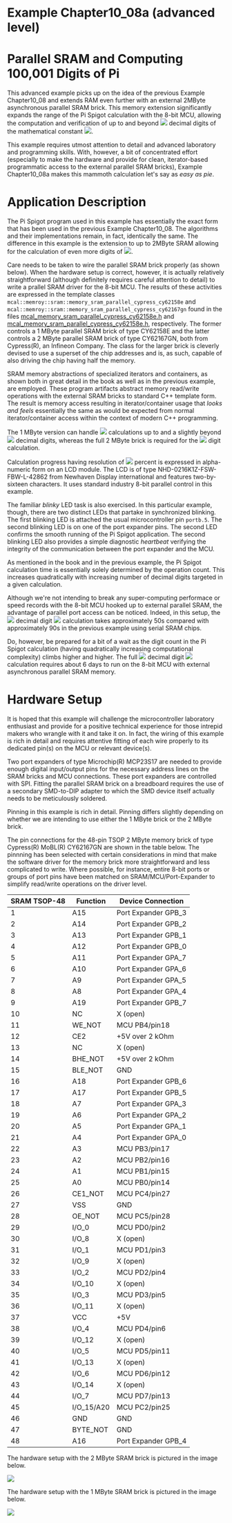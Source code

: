 # Example Chapter10_08a (advanced level)
# Parallel SRAM and Computing 100,001 Digits of Pi

This advanced example picks up on the idea of the previous Example Chapter10_08
and extends RAM even further with an external
2MByte asynchronous parallel SRAM brick.
This memory extension significantly expands the range of the Pi Spigot calculation
with the 8-bit MCU, allowing the computation and verification of up to and beyond
<img src="https://render.githubusercontent.com/render/math?math=100,001">
decimal digits of the mathematical
constant <img src="https://render.githubusercontent.com/render/math?math=\pi">.

This example requires utmost attention to detail and advanced
laboratory and programming skills. With, however, a bit of concentrated
effort (especially to make the hardware and provide for clean,
iterator-based programmatic access to the external parallel SRAM bricks),
Example Chapter10_08a makes this mammoth calculation let's say as
_easy_ _as_ _pie_.

# Application Description

The Pi Spigot program used in this example has essentially
the exact form that has been used in the previous Example Chapter10_08.
The algorithms and their implementations remain,
in fact, identically the same.
The difference in this example is the extension to up to 2MByte
SRAM allowing for the calculation of even more digits of
<img src="https://render.githubusercontent.com/render/math?math=\pi">.

Care needs to be taken to wire the parallel SRAM brick properly
(as shown below). When the hardware setup is correct,
however, it is actually relatively straightforward
(although definitely requires careful attention to detail)
to write a prallel SRAM driver for the 8-bit MCU.
The results of these activities
are expressed in the template classes
`mcal::memroy::sram::memory_sram_parallel_cypress_cy62158e`
and
`mcal::memroy::sram::memory_sram_parallel_cypress_cy62167gn`
found in the files
[mcal_memory_sram_parallel_cypress_cy62158e.h](./src/mcal/avr/mcal_memory_sram_parallel_cypress_cy62158e.h)
and
[mcal_memory_sram_parallel_cypress_cy62158e.h](./src/mcal/avr/mcal_memory_sram_parallel_cypress_cy62167gn.h),
respectively. The former controls a 1 MByte parallel SRAM
brick of type CY62158E
and the latter controls a 2 MByte parallel SRAM
brick of type
CY62167GN, both from Cypress(R), an Infineon Company.
The class for the larger brick is cleverly devised
to use a superset of the chip addresses and is, as such,
capable of also driving the chip having half the memory.

SRAM memory abstractions of specialized iterators and containers,
as shown both in great detail in the book as well as in the previous example,
are employed. These program artifacts abstract memory read/write
operations with the external SRAM bricks to standard C++ template form.
The result is memory access resulting in iterator/container usage
that _looks_ _and_ _feels_ essentially the same as would be expected
from normal iterator/container access within the context of modern C++
programming.

The 1 MByte version can handle
<img src="https://render.githubusercontent.com/render/math?math=\pi">
calculations up to and a slightly beyond
<img src="https://render.githubusercontent.com/render/math?math=50,001">
decimal digits, whereas the full 2 MByte brick is required for the
<img src="https://render.githubusercontent.com/render/math?math=100,001">
digit calculation.

Calculation progress having resolution of
<img src="https://render.githubusercontent.com/render/math?math=[1/10]">
percent
is expressed in alpha-numeric form on an LCD module.
The LCD is of type NHD-0216K1Z-FSW-FBW-L-42862
from Newhaven Display international and features
two-by-sixteen characters. It uses standard
industry 8-bit parallel control in this example.

The familiar _blinky_ LED task is also exercised. In this
particular example, though, there are two distinct LEDs that
partake in synchronized blinking.
The first blinking LED is attached the usual microcontroller pin `portb.5`.
The second blinking LED is on one of the port expander pins.
The second LED confirms the smooth running of the
Pi Spigot application. The second blinking LED also
provides a simple diagnostic _heartbeat_ verifying
the integrity of the communication between
the port expander and the MCU.

As mentioned in the book and in the previous example,
the Pi Spigot calculation time
is essentially solely determined by the operation count.
This increases quadratically with increasing number
of decimal digits targeted in a given calculation.

Although we're not intending to break any super-computing
performace or speed records with the 8-bit MCU hooked up
to external parallel SRAM, the advantage of parallel port access
can be noticed.
Indeed, in this setup, the
<img src="https://render.githubusercontent.com/render/math?math=1,001">
decimal digit
<img src="https://render.githubusercontent.com/render/math?math=\pi">
calculation takes approximately 50s compared with approximately 90s
in the previous example using serial SRAM chips.

Do, however, be prepared for a bit of a wait as
the digit count in the Pi Spigot calculation
(having quadratically increasing computational complexity)
climbs higher and higher.
The full
<img src="https://render.githubusercontent.com/render/math?math=100,001">
decimal digit
<img src="https://render.githubusercontent.com/render/math?math=\pi">
calculation
requires about 6 days to run on the 8-bit MCU with external
asynchronous parallel SRAM memory.

# Hardware Setup

It is hoped that this example will challenge the microcontroller
laboratory enthusiast and provide for a positive technical experience
for those intrepid makers who wrangle with it and take it on.
In fact, the wiring of this example is rich in detail and requires attentive
fitting of each wire properly to its dedicated pin(s) on the MCU
or relevant device(s).

Two port expanders of type
Microchip(R) MCP23S17 are needed to provide enough
digital input/output pins for the necessary
address lines on the SRAM bricks and MCU connections.
These port expanders are controlled with SPI.
Fitting the parallel SRAM brick on a breadboard requires the use
of a secondary SMD-to-DIP adapter to which the SMD device
itself actually needs to be meticulously soldered.

Pinning in this example is rich in detail.
Pinning differs slightly depending on whether
we are intending to use either the 1 MByte brick
or the 2 MByte brick.

The pin connections for the 48-pin TSOP 2 MByte memory brick
of type Cypress(R) MoBL(R) CY62167GN
are shown in the table below. The pinnning has
been selected with certain considerations in mind that
make the software driver for the memory brick
more straightforward and less complicated to write.
Where possible, for instance, entire 8-bit ports or groups
of port pins have been matched on SRAM/MCU/Port-Expander to simplify
read/write operations on the driver level.

| SRAM TSOP-48   | Function   | Device Connection       |
| -------------- | ---------- | ----------------------- |
| 1              | A15        | Port Expander GPB_3     |
| 2              | A14        | Port Expander GPB_2     |
| 3              | A13        | Port Expander GPB_1     |
| 4              | A12        | Port Expander GPB_0     |
| 5              | A11        | Port Expander GPA_7     |
| 6              | A10        | Port Expander GPA_6     |
| 7              | A9         | Port Expander GPA_5     |
| 8              | A8         | Port Expander GPA_4     |
| 9              | A19        | Port Expander GPB_7     |
| 10             | NC         | X (open)                |
| 11             | WE_NOT     | MCU PB4/pin18           |
| 12             | CE2        | +5V over 2 kOhm         |
| 13             | NC         | X (open)                |
| 14             | BHE_NOT    | +5V over 2 kOhm         |
| 15             | BLE_NOT    | GND                     |
| 16             | A18        | Port Expander GPB_6     |
| 17             | A17        | Port Expander GPB_5     |
| 18             | A7         | Port Expander GPA_3     |
| 19             | A6         | Port Expander GPA_2     |
| 20             | A5         | Port Expander GPA_1     |
| 21             | A4         | Port Expander GPA_0     |
| 22             | A3         | MCU PB3/pin17           |
| 23             | A2         | MCU PB2/pin16           |
| 24             | A1         | MCU PB1/pin15           |
| 25             | A0         | MCU PB0/pin14           |
| 26             | CE1_NOT    | MCU PC4/pin27           |
| 27             | VSS        | GND                     |
| 28             | OE_NOT     | MCU PC5/pin28           |
| 29             | I/O_0      | MCU PD0/pin2            |
| 30             | I/O_8      | X (open)                |
| 31             | I/O_1      | MCU PD1/pin3            |
| 32             | I/O_9      | X (open)                |
| 33             | I/O_2      | MCU PD2/pin4            |
| 34             | I/O_10     | X (open)                |
| 35             | I/O_3      | MCU PD3/pin5            |
| 36             | I/O_11     | X (open)                |
| 37             | VCC        | +5V                     |
| 38             | I/O_4      | MCU PD4/pin6            |
| 39             | I/O_12     | X (open)                |
| 40             | I/O_5      | MCU PD5/pin11           |
| 41             | I/O_13     | X (open)                |
| 42             | I/O_6      | MCU PD6/pin12           |
| 43             | I/O_14     | X (open)                |
| 44             | I/O_7      | MCU PD7/pin13           |
| 45             | I/O_15/A20 | MCU PC2/pin25           |
| 46             | GND        | GND                     |
| 47             | BYTE_NOT   | GND                     |
| 48             | A16        | Port Expander GPB_4     |

The hardware setup with the 2 MByte SRAM brick
is pictured in the image below.

![](./images/board10_08a_2MB.jpg)

The hardware setup with the 1 MByte SRAM brick
is pictured in the image below.

![](./images/board10_08a_1MB.jpg)
